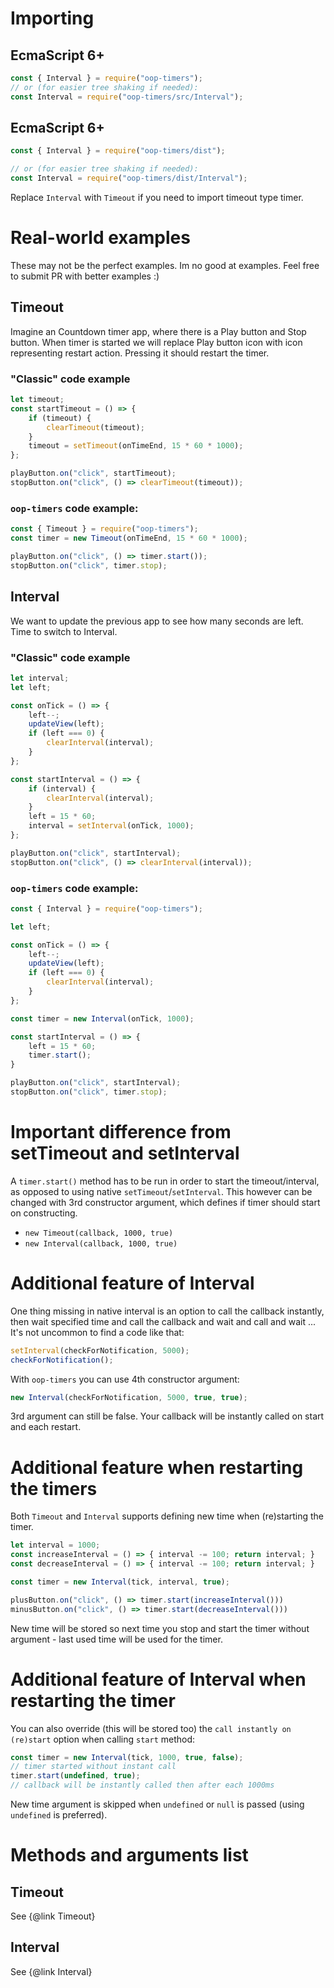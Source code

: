 # Importing

## EcmaScript 6+

```javascript
const { Interval } = require("oop-timers");
// or (for easier tree shaking if needed):
const Interval = require("oop-timers/src/Interval");
```

## EcmaScript 6+
```javascript
const { Interval } = require("oop-timers/dist");

// or (for easier tree shaking if needed):
const Interval = require("oop-timers/dist/Interval");
```

Replace `Interval` with `Timeout` if you need to import timeout type timer.

# Real-world examples

These may not be the perfect examples. Im no good at examples. Feel free to submit PR with better examples :)

## Timeout

Imagine an Countdown timer app, where there is a Play button and Stop button. When timer is started we will replace Play button icon with icon representing restart action. Pressing it should restart the timer.

### "Classic" code example

```javascript
let timeout;
const startTimeout = () => {
    if (timeout) {
        clearTimeout(timeout);
    }
    timeout = setTimeout(onTimeEnd, 15 * 60 * 1000);
};

playButton.on("click", startTimeout);
stopButton.on("click", () => clearTimeout(timeout));
```

### `oop-timers` code example:
```javascript
const { Timeout } = require("oop-timers");
const timer = new Timeout(onTimeEnd, 15 * 60 * 1000);

playButton.on("click", () => timer.start());
stopButton.on("click", timer.stop);
```

## Interval

We want to update the previous app to see how many seconds are left. Time to switch to Interval.

### "Classic" code example

```javascript
let interval;
let left;

const onTick = () => {
    left--;
    updateView(left);
    if (left === 0) {
        clearInterval(interval);        
    }
};

const startInterval = () => {
    if (interval) {
        clearInterval(interval);
    }
    left = 15 * 60;
    interval = setInterval(onTick, 1000);
};

playButton.on("click", startInterval);
stopButton.on("click", () => clearInterval(interval));
```

### `oop-timers` code example:
```javascript
const { Interval } = require("oop-timers");

let left;

const onTick = () => {
    left--;
    updateView(left);
    if (left === 0) {
        clearInterval(interval);        
    }
};

const timer = new Interval(onTick, 1000);

const startInterval = () => {
    left = 15 * 60;
    timer.start();
}

playButton.on("click", startInterval);
stopButton.on("click", timer.stop);
```

# Important difference from setTimeout and setInterval

A `timer.start()` method has to be run in order to start the timeout/interval, as opposed to using native
`setTimeout`/`setInterval`. This however can be changed with 3rd constructor argument, which defines if timer should
start on constructing.

- `new Timeout(callback, 1000, true)`
- `new Interval(callback, 1000, true)`

# Additional feature of Interval

One thing missing in native interval is an option to call the callback instantly, then wait specified time and call the callback and wait and call and wait ...
It's not uncommon to find a code like that:

```javascript
setInterval(checkForNotification, 5000);
checkForNotification();
```

With `oop-timers` you can use 4th constructor argument:
```javascript
new Interval(checkForNotification, 5000, true, true);
```

3rd argument can still be false. Your callback will be instantly called on start and each restart.

# Additional feature when restarting the timers

Both `Timeout` and `Interval` supports defining new time when (re)starting the timer.

```javascript
let interval = 1000;
const increaseInterval = () => { interval -= 100; return interval; }
const decreaseInterval = () => { interval -= 100; return interval; }

const timer = new Interval(tick, interval, true);

plusButton.on("click", () => timer.start(increaseInterval()))
minusButton.on("click", () => timer.start(decreaseInterval()))
```

New time will be stored so next time you stop and start the timer without argument - last used time will be used for the timer.

# Additional feature of Interval when restarting the timer

You can also override (this will be stored too) the `call instantly on (re)start` option when calling `start` method:

```javascript
const timer = new Interval(tick, 1000, true, false);
// timer started without instant call
timer.start(undefined, true);
// callback will be instantly called then after each 1000ms
```

New time argument is skipped when `undefined` or `null` is passed (using `undefined` is preferred). 

# Methods and arguments list

## Timeout

See {@link Timeout}

## Interval

See {@link Interval}